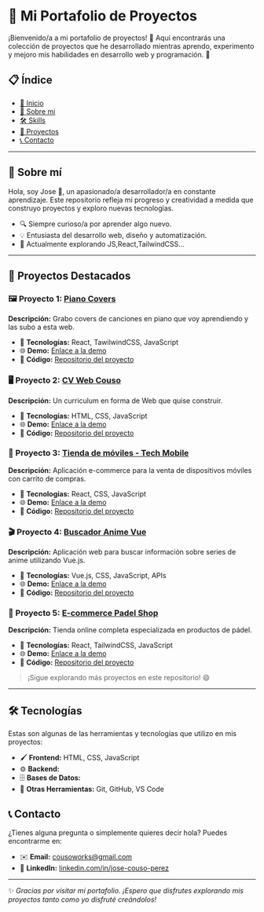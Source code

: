 # 🚀 Mi Portafolio de Proyectos

¡Bienvenido/a a mi portafolio de proyectos! 🎉 Aquí encontrarás una colección de proyectos que he desarrollado mientras aprendo, experimento y mejoro mis habilidades en desarrollo web y programación. 🌟

## 📋 Índice

- [📖 Inicio]()
- [💼 Sobre mi]()
- [🛠️ Skills]()
- [📂 Proyectos]()
- [📞 Contacto](#-contacto)

---

## 📖 Sobre mí

Hola, soy Jose 👋, un apasionado/a desarrollador/a en constante aprendizaje. Este repositorio refleja mi progreso y creatividad a medida que construyo proyectos y exploro nuevas tecnologías.

- 🔍 Siempre curioso/a por aprender algo nuevo.
- 💡 Entusiasta del desarrollo web, diseño y automatización.
- 🌱 Actualmente explorando JS,React,TailwindCSS...

---

## 💼 Proyectos Destacados

### 🖼️ Proyecto 1: [Piano Covers](https://piano-covers.vercel.app/)

**Descripción:** Grabo covers de canciones en piano que voy aprendiendo y las subo a esta web.

- 🔧 **Tecnologías:** React, TawilwindCSS, JavaScript
- 🌐 **Demo:** [Enlace a la demo](https://piano-covers.vercel.app/)
- 📂 **Código:** [Repositorio del proyecto](https://github.com/cousoworks/piano-covers)

### 🖥️ Proyecto 2: [CV Web Couso](https://cousoworks.github.io/CV_Couso_Web/)

**Descripción:** Un curriculum en forma de Web que quise construir.

- 🔧 **Tecnologías:** HTML, CSS, JavaScript
- 🌐 **Demo:** [Enlace a la demo](https://cousoworks.github.io/CV_Couso_Web/)
- 📂 **Código:** [Repositorio del proyecto](https://github.com/cousoworks/CV_Couso_Web)

### 📱 Proyecto 3: [Tienda de móviles - Tech Mobile](https://tienda-moviles-react.vercel.app/)

**Descripción:** Aplicación e-commerce para la venta de dispositivos móviles con carrito de compras.

- 🔧 **Tecnologías:** React, CSS, JavaScript
- 🌐 **Demo:** [Enlace a la demo](https://tienda-moviles-react.vercel.app/)
- 📂 **Código:** [Repositorio del proyecto](https://github.com/cousoworks/tienda-moviles-react)

### 🎬 Proyecto 4: [Buscador Anime Vue](https://animefindweb.vercel.app/)

**Descripción:** Aplicación web para buscar información sobre series de anime utilizando Vue.js.

- 🔧 **Tecnologías:** Vue.js, CSS, JavaScript, APIs
- 🌐 **Demo:** [Enlace a la demo](https://animefindweb.vercel.app/)
- 📂 **Código:** [Repositorio del proyecto](https://github.com/cousoworks/vue-anime-app)

### 🏸 Proyecto 5: [E-commerce Padel Shop](https://e-commerce-padel.vercel.app/)

**Descripción:** Tienda online completa especializada en productos de pádel.

- 🔧 **Tecnologías:** React, TailwindCSS, JavaScript
- 🌐 **Demo:** [Enlace a la demo](https://e-commerce-padel.vercel.app/)
- 📂 **Código:** [Repositorio del proyecto](https://github.com/cousoworks/e-commerce-padel)

> ¡Sigue explorando más proyectos en este repositorio! 😄

---

## 🛠️ Tecnologías

Estas son algunas de las herramientas y tecnologías que utilizo en mis proyectos:

- 🖌️ **Frontend:** HTML, CSS, JavaScript
- ⚙️ **Backend:**
- 🗄️ **Bases de Datos:**
- 🔧 **Otras Herramientas:** Git, GitHub, VS Code

## 📞 Contacto

¿Tienes alguna pregunta o simplemente quieres decir hola? Puedes encontrarme en:

- ✉️ **Email:** [cousoworks@gmail.com](mailto:cousoworks@gmail.com)
- 💼 **LinkedIn:** [linkedin.com/in/jose-couso-perez](https://www.linkedin.com/in/jose-couso-perez/)

---

✨ _Gracias por visitar mi portafolio. ¡Espero que disfrutes explorando mis proyectos tanto como yo disfruté creándolos!_
